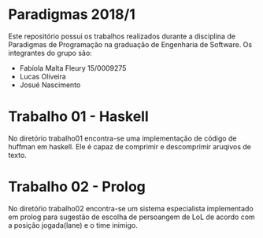 # Paradigmas 2018/1

Este repositório possui os trabalhos realizados durante a disciplina de Paradigmas de Programação na graduação de Engenharia de Software.
Os integrantes do grupo são:
- Fabíola Malta Fleury 15/0009275
- Lucas Oliveira
- Josué Nascimento

# Trabalho 01 - Haskell

No diretório trabalho01 encontra-se uma implementação de código de huffman em haskell. Ele é capaz de comprimir e descomprimir aruqivos de texto.

# Trabalho 02 - Prolog

No diretóŕio trabalho02 encontra-se um sistema especialista implementado em prolog para sugestão de escolha de persoangem de LoL de acordo com a posição jogada(lane) e o time inimigo.
